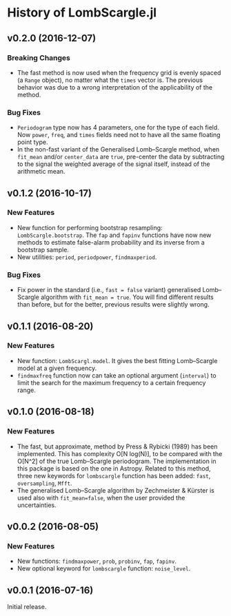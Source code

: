 History of LombScargle.jl
=========================

v0.2.0 (2016-12-07)
-------------------

### Breaking Changes

* The fast method is now used when the frequency grid is evenly spaced (a
  `Range` object), no matter what the `times` vector is.  The previous behavior
  was due to a wrong interpretation of the applicability of the method.

### Bug Fixes

* `Periodogram` type now has 4 parameters, one for the type of each field.  Now
  `power`, `freq`, and `times` fields need not to have all the same floating
  point type.
* In the non-fast variant of the Generalised Lomb–Scargle method, when
  `fit_mean` and/or `center_data` are `true`, pre-center the data by subtracting
  to the signal the weighted average of the signal itself, instead of the
  arithmetic mean.

v0.1.2 (2016-10-17)
-------------------

### New Features

* New function for performing bootstrap resampling: `LombScargle.bootstrap`.
  The `fap` and `fapinv` functions have now new methods to estimate false-alarm
  probability and its inverse from a bootstrap sample.
* New utilities: `period`, `periodpower`, `findmaxperiod`.

### Bug Fixes

* Fix power in the standard (i.e., `fast = false` variant) generalised
  Lomb–Scargle algorithm with `fit_mean = true`.  You will find different
  results than before, but for the better, previous results were slightly wrong.

v0.1.1 (2016-08-20)
-------------------

### New Features

* New function: `LombScargl.model`.  It gives the best fitting Lomb–Scargle
  model at a given frequency.
* `findmaxfreq` function now can take an optional argument (`interval`) to limit
  the search for the maximum frequency to a certain frequency range.

v0.1.0 (2016-08-18)
-------------------

### New Features

* The fast, but approximate, method by Press & Rybicki (1989) has been
  implemented.  This has complexity O[N log(N)], to be compared with the O[N^2]
  of the true Lomb–Scargle periodogram.  The implementation in this package is
  based on the one in Astropy.  Related to this method, three new keywords for
  `lombscargle` function has been added: `fast`, `oversampling`, `Mfft`.
* The generalised Lomb–Scargle algorithm by Zechmeister & Kürster is used also
  with `fit_mean=false`, when the user provided the uncertainties.

v0.0.2 (2016-08-05)
-------------------

### New Features

* New functions: `findmaxpower`, `prob`, `probinv`, `fap`, `fapinv`.
* New optional keyword for `lombscargle` function: `noise_level`.

v0.0.1 (2016-07-16)
-------------------

Initial release.
